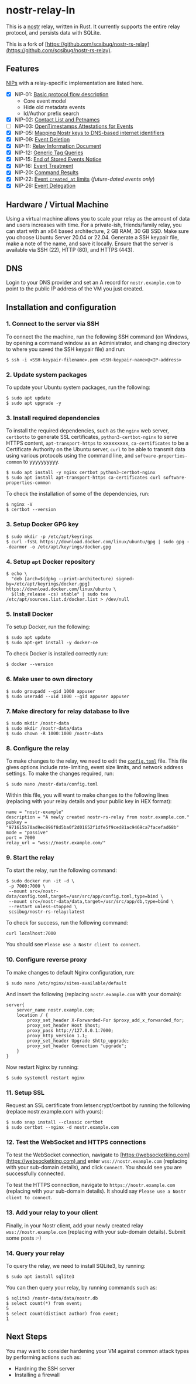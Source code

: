 # nostr-relay-ln

This is a [nostr](https://github.com/nostr-protocol/nostr) relay, written in Rust. It currently supports the entire relay protocol, and persists data with SQLite.

This is a fork of [https://github.com/scsibug/nostr-rs-relay](https://github.com/scsibug/nostr-rs-relay).

## Features

[NIPs](https://github.com/nostr-protocol/nips) with a relay-specific implementation are listed here.

- [x] NIP-01: [Basic protocol flow description](https://github.com/nostr-protocol/nips/blob/master/01.md)
  * Core event model
  * Hide old metadata events
  * Id/Author prefix search
- [x] NIP-02: [Contact List and Petnames](https://github.com/nostr-protocol/nips/blob/master/02.md)
- [ ] NIP-03: [OpenTimestamps Attestations for Events](https://github.com/nostr-protocol/nips/blob/master/03.md)
- [x] NIP-05: [Mapping Nostr keys to DNS-based internet identifiers](https://github.com/nostr-protocol/nips/blob/master/05.md)
- [x] NIP-09: [Event Deletion](https://github.com/nostr-protocol/nips/blob/master/09.md)
- [x] NIP-11: [Relay Information Document](https://github.com/nostr-protocol/nips/blob/master/11.md)
- [x] NIP-12: [Generic Tag Queries](https://github.com/nostr-protocol/nips/blob/master/12.md)
- [x] NIP-15: [End of Stored Events Notice](https://github.com/nostr-protocol/nips/blob/master/15.md)
- [x] NIP-16: [Event Treatment](https://github.com/nostr-protocol/nips/blob/master/16.md)
- [x] NIP-20: [Command Results](https://github.com/nostr-protocol/nips/blob/master/20.md)
- [x] NIP-22: [Event `created_at` limits](https://github.com/nostr-protocol/nips/blob/master/22.md) (_future-dated events only_)
- [x] NIP-26: [Event Delegation](https://github.com/nostr-protocol/nips/blob/master/26.md)

## Hardware / Virtual Machine

Using a virtual machine allows you to scale your relay as the amount of data and users increases with time. For a private-ish, friends/family relay, you can start with an x64 based architecture, 2 GB RAM, 30 GB SSD. Make sure you choose Ubuntu Server 20.04 or 22.04. Generate a SSH keypair file, make a note of the name, and save it locally. Ensure that the server is available via SSH (22), HTTP (80), and HTTPS (443).

## DNS

Login to your DNS provider and set an A record for `nostr.example.com` to point to the public IP address of the VM you just created.

## Installation and configuration

### 1. Connect to the server via SSH

To connect the the machine, run the following SSH command (on Windows, by opening a command window as an Administrator, and changing directory to where you saved the SSH keypair file) and run:

```console
$ ssh -i <SSH-keypair-filename>.pem <SSH-keypair-name>@<IP-address>
```

### 2. Update system packages

To update your Ubuntu system packages, run the following:

```console
$ sudo apt update
$ sudo apt upgrade -y
```

### 3. Install required dependencies

To install the required dependencies, such as the `nginx` web server, `certbotto` to generate SSL certificates, `python3-certbot-nginx` to serve HTTPS content, `apt-transport-https` to xxxxxxxxx, `ca-certificates` to be a Certificate Authority on the Ubuntu server, `curl` to be able to transmit data using various protocols using the command line, and `software-properties-common` to yyyyyyyyyy.

```console
$ sudo apt install -y nginx certbot python3-certbot-nginx
$ sudo apt install apt-transport-https ca-certificates curl software-properties-common
```

To check the installation of some of the dependencies, run:

```
$ nginx -V
$ certbot --version
```

### 3. Setup Docker GPG key

```console
$ sudo mkdir -p /etc/apt/keyrings
$ curl -fsSL https://download.docker.com/linux/ubuntu/gpg | sudo gpg --dearmor -o /etc/apt/keyrings/docker.gpg
```

### 4. Setup `apt` Docker repository

```
$ echo \
  "deb [arch=$(dpkg --print-architecture) signed-by=/etc/apt/keyrings/docker.gpg] https://download.docker.com/linux/ubuntu \
  $(lsb_release -cs) stable" | sudo tee /etc/apt/sources.list.d/docker.list > /dev/null
```

### 5. Install Docker

To setup Docker, run the following:

```console
$ sudo apt update
$ sudo apt-get install -y docker-ce
```

To check Docker is installed correctly run:

```console
$ docker --version
```

### 6. Make user to own directory

```console
$ sudo groupadd --gid 1000 appuser
$ sudo useradd --uid 1000 --gid appuser appuser
```

### 7. Make directory for relay database to live

```console
$ sudo mkdir /nostr-data
$ sudo mkdir /nostr-data/data
$ sudo chown -R 1000:1000 /nostr-data
```

### 8. Configure the relay

To make changes to the relay, we need to edit the [`config.toml`](config.toml) file. This file gives options include rate-limiting, event size limits, and network address settings. To make the changes required, run:

```console
$ sudo nano /nostr-data/config.toml
```

Within this file, you will want to make changes to the following lines (replacing with your relay details and your public key in HEX format):

```
name = "nostr-example"
description = "A newly created nostr-rs-relay from nostr.example.com."
pubkey = "971615b70ad9ec896f8d5ba0f2d01652f1dfe5f9ced81ac9469ca7facefad68b"
mode = "passive"
port = 7000
relay_url = "wss://nostr.example.com/"
```

### 9. Start the relay

To start the relay, run the following command:

```console
$ sudo docker run -it -d \
 -p 7000:7000 \
 --mount src=/nostr-data/config.toml,target=/usr/src/app/config.toml,type=bind \
 --mount src=/nostr-data/data,target=/usr/src/app/db,type=bind \
 --restart unless-stopped \
 scsibug/nostr-rs-relay:latest
```

To check for success, run the following command:

```console
curl localhost:7000
```

You should see `Please use a Nostr client to connect`.

### 10. Configure reverse proxy

To make changes to default Nginx configuration, run:

```console
$ sudo nano /etc/nginx/sites-available/default
```

And insert the following (replacing `nostr.example.com` with your domain):

```
server{
    server_name nostr.example.com;
    location / {
        proxy_set_header X-Forwarded-For $proxy_add_x_forwarded_for;
        proxy_set_header Host $host;
        proxy_pass http://127.0.0.1:7000;
        proxy_http_version 1.1;
        proxy_set_header Upgrade $http_upgrade;
        proxy_set_header Connection "upgrade";
    }
}
```

Now restart Nginx by running:

```console
$ sudo systemctl restart nginx
```

### 11. Setup SSL

Request an SSL certificate from letsencrypt/certbot by running the following (replace nostr.example.com with yours):

```console
$ sudo snap install --classic certbot
$ sudo certbot --nginx -d nostr.example.com
```

### 12. Test the WebSocket and HTTPS connections

To test the WebSocket connection, navigate to [https://websocketking.com](https://websocketking.com),and enter `wss://nostr.example.com` (replacing with your sub-domain details), and click `Connect`. You should see you are successfully connected.

To test the HTTPS connection, navigate to `https://nostr.example.com` (replacing with your sub-domain details). It should say `Please use a Nostr client to connect`.

### 13. Add your relay to your client

Finally, in your Nostr client, add your newly created relay `wss://nostr.example.com` (replacing with your sub-domain details). Submit some posts :-)

### 14. Query your relay

To query the relay, we need to install SQLite3, by running:

```console
$ sudo apt install sqlite3
```

You can then query your relay, by running commands such as:

```console
$ sqlite3 /nostr-data/data/nostr.db
$ select count(*) from event;
5
$ select count(distinct author) from event;
1
```

## Next Steps

You may want to consider hardening your VM against common attack types by performing actions such as:

- Hardning the SSH server
- Installing a firewall
